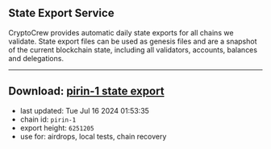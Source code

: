 ## State Export Service
CryptoCrew provides automatic daily state exports for all chains we validate. State export files can be used as genesis files and are a snapshot of the current blockchain state, including all validators, accounts, balances and delegations.

---
**Download: [pirin-1 state export](https://dl-eu2.ccvalidators.com/SERVICE/nolus/pirin-1_export_6251205.json)**
---

- last updated: Tue Jul 16 2024 01:53:35
- chain id: `pirin-1`
- export height: `6251205`
- use for: airdrops, local tests, chain recovery

